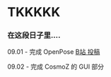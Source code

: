 # TKKKKK









### 在这段日子里....

09.01 - 完成 OpenPose [B站 投稿](https://www.bilibili.com/video/av30889137/)

09.02 - 完成 CosmoZ 的 GUI 部分

